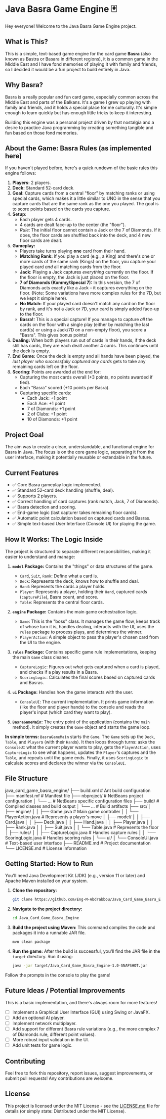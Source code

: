 
# Java Basra Game Engine 🃏

Hey everyone! Welcome to the Java Basra Game Engine project.

## What is This?

This is a simple, text-based game engine for the card game **Basra** (also known as Bastra or Basara in different regions), it is a common game in the Middle East and I have fond memories of playing it with family and friends, so I decided it would be a fun project to build entirely in Java.

## Why Basra?

Basra is a really popular and fun card game, especially common across the Middle East and parts of the Balkans. It's a game I grew up playing with family and friends, and it holds a special place for me culturally. It's simple enough to learn quickly but has enough little tricks to keep it interesting.

Building this engine was a personal project driven by that nostalgia and a desire to practice Java programming by creating something tangible and fun based on those fond memories.

## About the Game: Basra Rules (as implemented here)

If you haven't played before, here's a quick rundown of the basic rules this engine follows:

1.  **Players:** 2 players.
2.  **Deck:** Standard 52-card deck.
3.  **Goal:** Capture cards from a central "floor" by matching ranks or using special cards, which makes it a little similar to UNO in the sense that you capture cards that are the same rank as the one you played. The goal is to score points based on the cards you capture.
4.  **Setup:**
    *   Each player gets 4 cards.
    *   4 cards are dealt face-up to the center (the "floor").
    *   *Rule:* The initial floor cannot contain a Jack or the 7 of Diamonds. If it does, the floor cards are shuffled back into the deck, and 4 new floor cards are dealt.
5.  **Gameplay:**
    *   Players take turns playing **one** card from their hand.
    *   **Matching Rank:** If you play a card (e.g., a King) and there's one or more cards of the same rank (Kings) on the floor, you capture your played card *and* all matching cards from the floor.
    *   **Jack:** Playing a Jack captures *everything* currently on the floor. If the floor is empty, the Jack is just placed on the floor.
    *   **7 of Diamonds (Kommy/Special 7):** In this version, the 7 of Diamonds acts exactly like a Jack – it captures everything on the floor. (Note: Some variations have more complex rules for the 7D, but we kept it simple here).
    *   **No Match:** If your played card doesn't match any card on the floor by rank, and it's not a Jack or 7D, your card is simply added face-up to the floor.
    *   **Basra!:** This is a special capture! If you manage to capture *all* the cards on the floor with a single play (either by matching the last card(s) or using a Jack/7D on a non-empty floor), you score a "Basra". This gives bonus points!
6.  **Dealing:** When both players run out of cards in their hands, if the deck still has cards, they are each dealt another 4 cards. This continues until the deck is empty.
7.  **End Game:** Once the deck is empty and all hands have been played, the *last player who successfully captured any cards* gets to take any remaining cards left on the floor.
8.  **Scoring:** Points are awarded at the end for:
    *   Capturing the most cards overall (+3 points, no points awarded if tied).
    *   Each "Basra" scored (+10 points per Basra).
    *   Capturing specific cards:
        *   Each Jack: +1 point
        *   Each Ace: +1 point
        *   7 of Diamonds: +1 point
        *   2 of Clubs: +1 point
        *   10 of Diamonds: +1 point

## Project Goal

The aim was to create a clean, understandable, and functional engine for Basra in Java. The focus is on the core game logic, separating it from the user interface, making it potentially reusable or extendable in the future.

## Current Features

*   ✅ Core Basra gameplay logic implemented.
*   ✅ Standard 52-card deck handling (shuffle, deal).
*   ✅ Supports 2 players.
*   ✅ Correct handling of card captures (rank match, Jack, 7 of Diamonds).
*   ✅ Basra detection and scoring.
*   ✅ End-game logic (last capturer takes remaining floor cards).
*   ✅ Automatic point calculation based on captured cards and Basras.
*   ✅ Simple text-based User Interface (Console UI) for playing the game.

## How It Works: The Logic Inside

The project is structured to separate different responsibilities, making it easier to understand and manage:

1.  **`model` Package:** Contains the "things" or data structures of the game.
    *   `Card`, `Suit`, `Rank`: Define what a card is.
    *   `Deck`: Represents the deck, knows how to shuffle and deal.
    *   `Hand`: Represents the cards a player holds.
    *   `Player`: Represents a player, holding their `Hand`, captured cards (`capturePile`), Basra count, and score.
    *   `Table`: Represents the central floor cards.

2.  **`engine` Package:** Contains the main game orchestration logic.
    *   `Game`: This is the "boss" class. It manages the game flow, keeps track of whose turn it is, handles dealing, interacts with the UI, uses the `rules` package to process plays, and determines the winner.
    *   `PlayerAction`: A simple object to pass the player's chosen card from the UI to the engine.

3.  **`rules` Package:** Contains specific game rule implementations, keeping the main `Game` class cleaner.
    *   `CaptureLogic`: Figures out *what* gets captured when a card is played, and checks if a play results in a Basra.
    *   `ScoringLogic`: Calculates the final scores based on captured cards and Basras.

4.  **`ui` Package:** Handles how the game interacts with the user.
    *   `ConsoleUI`: The current implementation. It prints game information (like the floor and player hands) to the console and reads the player's input (which card they want to play).

5.  **`BasraGameMain`:** The entry point of the application (contains the `main` method). It simply creates the `Game` object and starts the game loop.

**In simple terms:** `BasraGameMain` starts the `Game`. The `Game` sets up the `Deck`, `Table`, and `Player`s (with their `Hand`s). It then loops through turns: asks the `ConsoleUI` what the current player wants to play, gets the `PlayerAction`, uses `CaptureLogic` to see what happens, updates the `Player`'s captures and the `Table`, and repeats until the game ends. Finally, it uses `ScoringLogic` to calculate scores and declares the winner via the `ConsoleUI`.

## File Structure

java_card_game_basra_engine/
├── build.xml # Ant build configuration
├── manifest.mf # Manifest file
├── nbproject/ # NetBeans project configuration
│   └── ... # NetBeans specific configuration files
├── build/ # Compiled classes and build output
│   └── ... # Build artifacts
├── src/
│   ├── engine/
│   │   ├── Game.java # Main game controller
│   │   └── PlayerAction.java # Represents a player's move
│   ├── model/
│   │   ├── Card.java
│   │   ├── Deck.java
│   │   ├── Hand.java
│   │   ├── Player.java
│   │   ├── Rank.java
│   │   ├── Suit.java
│   │   └── Table.java # Represents the floor
│   ├── rules/
│   │   ├── CaptureLogic.java # Handles capture rules
│   │   └── ScoringLogic.java # Handles scoring rules
│   └── ui/
│       └── ConsoleUI.java # Text-based user interface
├── README.md # Project documentation
└── LICENSE.md # License information



## Getting Started: How to Run

You'll need Java Development Kit (JDK) (e.g., version 11 or later) and Apache Maven installed on your system.

1.  **Clone the repository:**
    ```bash
    git clone https://github.com/Eng-M-Abdrabbou/Java_Card_Game_Basra_Engine.git
    ```
2.  **Navigate to the project directory:**
    ```bash
    cd Java_Card_Game_Basra_Engine
    ```
3.  **Build the project using Maven:**
    This command compiles the code and packages it into a runnable JAR file.
    ```bash
    mvn clean package
    ```
4.  **Run the game:**
    After the build is successful, you'll find the JAR file in the `target` directory. Run it using:
    ```bash
    java -jar target/Java_Card_Game_Basra_Engine-1.0-SNAPSHOT.jar
    ```    
Follow the prompts in the console to play the game!

## Future Ideas / Potential Improvements

This is a basic implementation, and there's always room for more features!
*   [ ] Implement a Graphical User Interface (GUI) using Swing or JavaFX.
*   [ ] Add an optional AI player.
*   [ ] Implement network multiplayer.
*   [ ] Add support for different Basra rule variations (e.g., the more complex 7 of Diamonds rule, different point values).
*   [ ] More robust input validation in the UI.
*   [ ] Add unit tests for game logic.

## Contributing

Feel free to fork this repository, report issues, suggest improvements, or submit pull requests! Any contributions are welcome.

## License

This project is licensed under the MIT License - see the [LICENSE.md](LICENSE.md) file for details (or simply state: Distributed under the MIT License).
